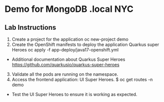 # Demo for MongoDB .local NYC # 

##  Lab Instructions

1. Create a project for the application
	oc new-project demo
2. Create the OpenShift manifests to deploy the application Quarkus super Heroes
	oc apply -f app-deploy/java17-openshift.yml

* Additional documentation about Quarkus Super Heroes https://github.com/quarkusio/quarkus-super-heroes
3. Validate all the pods are running on the namespace.
4. Access the frontend application: UI Super Heroes.
	$ oc get routes -n demo 
* Test the UI Super Heroes to ensure it is working as expected.


